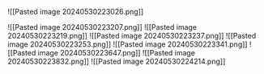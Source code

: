 ![[Pasted image 20240530223026.png]]

![[Pasted image 20240530223207.png]]
![[Pasted image 20240530223219.png]]
![[Pasted image 20240530223237.png]]
![[Pasted image 20240530223253.png]]
![[Pasted image 20240530223341.png]]
![[Pasted image 20240530223647.png]]
![[Pasted image 20240530223832.png]]
![[Pasted image 20240530224214.png]]
